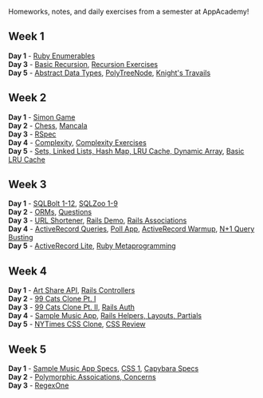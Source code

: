 Homeworks, notes, and daily exercises from a semester at AppAcademy!

## Week 1  
**Day 1** - [Ruby Enumerables](https://github.com/agarun/homeworks/blob/master/classwork/W1D1/enumerables.rb)  
**Day 3** - [Basic Recursion](https://github.com/agarun/homeworks/blob/master/homeworks/W1D3/recursion.rb), [Recursion Exercises](https://github.com/agarun/homeworks/blob/master/classwork/W1D3/recursion-exercises.rb)  
**Day 5** - [Abstract Data Types](https://github.com/agarun/homeworks/blob/master/homeworks/W1D5/abstract_data_types.rb), [PolyTreeNode](https://github.com/agarun/homeworks/blob/master/classwork/W1D5/polytreenode/lib/00_tree_node.rb), [Knight's Travails](https://github.com/agarun/homeworks/blob/master/classwork/W1D5/knights_travails/knightpathfinder.rb)  

## Week 2  
**Day 1** - [Simon Game](https://github.com/agarun/homeworks/blob/master/homeworks/W2D1/lib/simon_colorize.rb)  
**Day 2** - [Chess](https://github.com/agarun/homeworks/tree/master/classwork/W2D2/chess), [Mancala](https://github.com/agarun/homeworks/tree/master/homeworks/W2D2)  
**Day 3** - [RSpec](https://github.com/agarun/homeworks/tree/master/homeworks/W2D3)  
**Day 4** - [Complexity](https://github.com/agarun/homeworks/tree/master/homeworks/W2D4), [Complexity Exercises](https://github.com/agarun/homeworks/tree/master/classwork/W2D4)  
**Day 5** - [Sets, Linked Lists, Hash Map, LRU Cache, Dynamic Array](https://github.com/agarun/homeworks/tree/master/classwork/W2D5/lib), [Basic LRU Cache](https://github.com/agarun/homeworks/tree/master/homeworks/W2D5)   

## Week 3
**Day 1** - [SQLBolt 1-12](https://github.com/agarun/homeworks/tree/master/homeworks/W3D1), [SQLZoo 1-9](https://github.com/agarun/homeworks/tree/master/classwork/W3D1)  
**Day 2** - [ORMs](https://github.com/agarun/homeworks/tree/master/homeworks/W3D2), [Questions](https://github.com/agarun/homeworks/tree/master/classwork/W3D2)   
**Day 3** - [URL Shortener](https://github.com/agarun/homeworks/tree/master/classwork/W3D3/URLShortener), [Rails Demo](https://github.com/agarun/homeworks/tree/master/homeworks/W3D3/neighborhood), [Rails Associations](https://github.com/agarun/homeworks/tree/master/classwork/W3D3/rails_associations_exercise)   
**Day 4** - [ActiveRecord Queries](https://github.com/agarun/homeworks/tree/master/classwork/W3D4/movie_buff/skeleton), [Poll App](https://github.com/agarun/homeworks/tree/master/classwork/W3D4/polls_app), [ActiveRecord Warmup](https://github.com/agarun/homeworks/tree/master/homeworks/W3D4/active_record_warmup), [N+1 Query Busting](https://github.com/agarun/homeworks/tree/master/homeworks/W3D4/n_%2B_1_buster)  
**Day 5** - [ActiveRecord Lite](https://github.com/agarun/quale), [Ruby Metaprogramming](https://github.com/agarun/homeworks/tree/master/homeworks/W3D5)  

## Week 4  
**Day 1** - [Art Share API](https://github.com/agarun/homeworks/tree/master/classwork/W4D1/art_share_api), [Rails Controllers](https://github.com/agarun/homeworks/tree/master/homeworks/W4D1/controllers)  
**Day 2** - [99 Cats Clone Pt. I](https://github.com/agarun/homeworks/tree/master/classwork/W4D2/ninety_nine_cats_i)  
**Day 3** - [99 Cats Clone Pt. II](https://github.com/agarun/homeworks/tree/master/classwork/W4D3/ninety_nine_cats_ii), [Rails Auth](https://github.com/agarun/homeworks/tree/master/homeworks/W4D3/rails_auth)    
**Day 4** - [Sample Music App](https://github.com/agarun/sample-music-app), [Rails Helpers, Layouts, Partials](https://github.com/agarun/homeworks/tree/master/homeworks/W4D4)   
**Day 5** - [NYTimes CSS Clone](https://github.com/agarun/homeworks/tree/master/classwork/W4D5), [CSS Review](https://github.com/agarun/homeworks/tree/master/homeworks/W4D5)  

## Week 5  
**Day 1** - [Sample Music App Specs](https://github.com/agarun/sample-music-app/tree/master/test), [CSS 1](https://github.com/agarun/homeworks/tree/master/homeworks/W5D1/friends-1), [Capybara Specs](https://github.com/agarun/homeworks/tree/master/classwork/W5D1/aspirations)  
**Day 2** - [Polymorphic Assoications, Concerns](https://github.com/agarun/homeworks/tree/master/homeworks/W5D2)  
**Day 3** - [RegexOne](https://github.com/agarun/homeworks/tree/master/homeworks/W5D3)  
